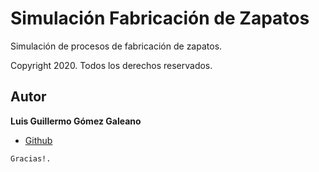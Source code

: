 #  Simulación Fabricación de Zapatos

 Simulación de procesos de fabricación de zapatos.
 
 Copyright 2020. Todos los derechos reservados.
 
 
 ## Autor
 
 **Luis Guillermo Gómez Galeano**  
 - [Github](https://github.com/luisgomez29)
 
 ```
 Gracias!.
 ```